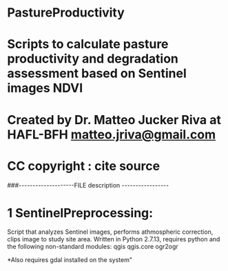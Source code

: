 # PastureProductivity
# Scripts to calculate pasture productivity and degradation assessment based on Sentinel images NDVI
# Created by Dr. Matteo Jucker Riva at HAFL-BFH matteo.jriva@gmail.com
# CC copyright : cite source

###--------------------FILE description -----------------

# 1 SentinelPreprocessing:
Script that analyzes Sentinel images, performs athmospheric correction, clips image to study site area.
Written in Python 2.7.13, requires python and the following non-standard modules:
qgis
qgis.core
ogr2ogr

*Also requires gdal installed on the system"
